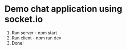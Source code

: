 # Demo chat application using socket.io

1. Run server - npm start
2. Run client - npm run dev
3. Done!